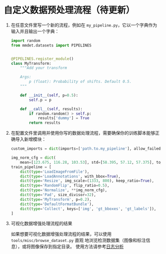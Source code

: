 # 自定义数据预处理流程（待更新）

1. 在任意文件里写一个新的流程，例如在 `my_pipeline.py`，它以一个字典作为输入并且输出一个字典：

   ```python
   import random
   from mmdet.datasets import PIPELINES


   @PIPELINES.register_module()
   class MyTransform:
       """Add your transform

       Args:
           p (float): Probability of shifts. Default 0.5.
       """

       def __init__(self, p=0.5):
           self.p = p

       def __call__(self, results):
           if random.random() > self.p:
               results['dummy'] = True
           return results
   ```

2. 在配置文件里调用并使用你写的数据处理流程，需要确保你的训练脚本能够正确导入新增模块：

   ```python
   custom_imports = dict(imports=['path.to.my_pipeline'], allow_failed_imports=False)

   img_norm_cfg = dict(
       mean=[123.675, 116.28, 103.53], std=[58.395, 57.12, 57.375], to_rgb=True)
   train_pipeline = [
       dict(type='LoadImageFromFile'),
       dict(type='LoadAnnotations', with_bbox=True),
       dict(type='Resize', img_scale=(1333, 800), keep_ratio=True),
       dict(type='RandomFlip', flip_ratio=0.5),
       dict(type='Normalize', **img_norm_cfg),
       dict(type='Pad', size_divisor=32),
       dict(type='MyTransform', p=0.2),
       dict(type='DefaultFormatBundle'),
       dict(type='Collect', keys=['img', 'gt_bboxes', 'gt_labels']),
   ]
   ```

3. 可视化数据增强处理流程的结果

   如果想要可视化数据增强处理流程的结果，可以使用 `tools/misc/browse_dataset.py` 直观
   地浏览检测数据集（图像和标注信息），或将图像保存到指定目录。
   使用方法请参考[日志分析](../useful_tools.md)
